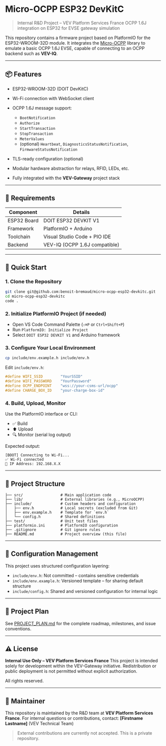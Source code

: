 # Micro-OCPP ESP32 DevKitC

> Internal R\&D Project – VEV Platform Services France
> OCPP 1.6J integration on ESP32 for EVSE gateway simulation

This repository contains a firmware project based on PlatformIO for the ESP32-WROOM-32D module. It integrates the [Micro-OCPP](https://github.com/matth-x/MicroOcpp) library to emulate a basic OCPP 1.6J EVSE, capable of connecting to an OCPP backend such as **VEV-IQ**.

---

## 📦 Features

* ESP32-WROOM-32D (DOIT DevKitC)
* Wi-Fi connection with WebSocket client
* OCPP 1.6J message support:

  * `BootNotification`
  * `Authorize`
  * `StartTransaction`
  * `StopTransaction`
  * `MeterValues`
  * (optional) `Heartbeat`, `DiagnosticsStatusNotification`, `FirmwareStatusNotification`
* TLS-ready configuration (optional)
* Modular hardware abstraction for relays, RFID, LEDs, etc.
* Fully integrated with the **VEV-Gateway** project stack

---

## 🧰 Requirements

| Component   | Details                       |
| ----------- | ----------------------------- |
| ESP32 Board | DOIT ESP32 DEVKIT V1          |
| Framework   | PlatformIO + Arduino          |
| Toolchain   | Visual Studio Code + PIO IDE  |
| Backend     | VEV-IQ (OCPP 1.6J compatible) |

---

## 🚀 Quick Start

### 1. Clone the Repository

```bash
git clone git@github.com:benoit-bremaud/micro-ocpp-esp32-devkitc.git
cd micro-ocpp-esp32-devkitc
code .
```

### 2. Initialize PlatformIO Project (if needed)

* Open VS Code Command Palette (`⇧⌘P` or `Ctrl+Shift+P`)
* Run `PlatformIO: Initialize Project`
* Select `DOIT ESP32 DEVKIT V1` and Arduino framework

### 3. Configure Your Local Environment

```bash
cp include/env.example.h include/env.h
```

Edit `include/env.h`:

```cpp
#define WIFI_SSID        "YourSSID"
#define WIFI_PASSWORD    "YourPassword"
#define OCPP_ENDPOINT    "wss://your-csms-url/ocpp"
#define CHARGE_BOX_ID    "your-charge-box-id"
```

### 4. Build, Upload, Monitor

Use the PlatformIO interface or CLI:

* ✅ Build
* ⬆️ Upload
* 🔍 Monitor (serial log output)

Expected output:

```text
[BOOT] Connecting to Wi-Fi...
✅ Wi-Fi connected
📡 IP Address: 192.168.X.X
```

---

## 📁 Project Structure

```text
├── src/                 # Main application code
├── lib/                 # External libraries (e.g., MicroOCPP)
├── include/             # Custom headers and configuration
│   ├── env.h            # Local secrets (excluded from Git)
│   ├── env.example.h    # Template for `env.h`
│   └── config.h         # Shared definitions
├── test/                # Unit test files
├── platformio.ini       # PlatformIO configuration
├── .gitignore           # Git ignore rules
├── README.md            # Project overview (this file)
```

---

## 🔐 Configuration Management

This project uses structured configuration layering:

* `include/env.h`: Not committed – contains sensitive credentials
* `include/env.example.h`: Versioned template – for sharing default structure
* `include/config.h`: Shared and versioned configuration for internal logic

---

## 📌 Project Plan

See [PROJECT_PLAN.md](./PROJECT_PLAN.md) for the complete roadmap, milestones, and issue conventions.

---

## ⚠️ License

**Internal Use Only – VEV Platform Services France**
This project is intended solely for development within the VEV-Gateway initiative. Redistribution or public deployment is not permitted without explicit authorization.

All rights reserved.

---

## 👤 Maintainer

This repository is maintained by the R&D team at **VEV Platform Services France**.
For internal questions or contributions, contact: **\[Firstname Lastname]** (VEV Technical Team)

> External contributions are currently not accepted. This is a private repository.
